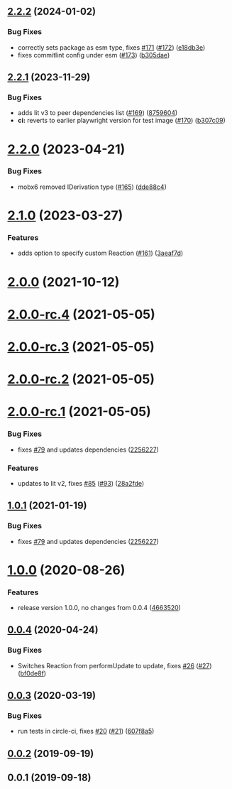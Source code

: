 ## [2.2.2](https://github.com/adobe/lit-mobx/compare/v2.2.1...v2.2.2) (2024-01-02)

### Bug Fixes

-   correctly sets package as esm type, fixes [#171](https://github.com/adobe/lit-mobx/issues/171) ([#172](https://github.com/adobe/lit-mobx/issues/172)) ([e18db3e](https://github.com/adobe/lit-mobx/commit/e18db3eb6bd5bb0b5e00dca374e6515fb8a32c03))
-   fixes commitlint config under esm ([#173](https://github.com/adobe/lit-mobx/issues/173)) ([b305dae](https://github.com/adobe/lit-mobx/commit/b305dae1890a5455801054149487608ac85f3431))

## [2.2.1](https://github.com/adobe/lit-mobx/compare/v2.2.0...v2.2.1) (2023-11-29)

### Bug Fixes

-   adds lit v3 to peer dependencies list ([#169](https://github.com/adobe/lit-mobx/issues/169)) ([8759604](https://github.com/adobe/lit-mobx/commit/87596040e542fbe8522bd8a7d6866b2f5f723eeb))
-   **ci:** reverts to earlier playwright version for test image ([#170](https://github.com/adobe/lit-mobx/issues/170)) ([b307c09](https://github.com/adobe/lit-mobx/commit/b307c09cbbabf59afc2fc8383d9aa8a63edf740e))

# [2.2.0](https://github.com/adobe/lit-mobx/compare/v2.0.0-rc.4...v2.2.0) (2023-04-21)

### Bug Fixes

-   mobx6 removed IDerivation type ([#165](https://github.com/adobe/lit-mobx/issues/165)) ([dde88c4](https://github.com/adobe/lit-mobx/commit/dde88c430845af83d5eddc23ab85686a10e46cae))

# [2.1.0](https://github.com/adobe/lit-mobx/compare/v2.0.0-rc.4...v2.1.0) (2023-03-27)

### Features

-   adds option to specify custom Reaction ([#161](https://github.com/adobe/lit-mobx/issues/161)) ([3aeaf7d](https://github.com/adobe/lit-mobx/commit/3aeaf7d094c439dc9bd498889bc31cac21f5d465))

# [2.0.0](https://github.com/adobe/lit-mobx/compare/v2.0.0-rc.4...v2.0.0) (2021-10-12)

# [2.0.0-rc.4](https://github.com/adobe/lit-mobx/compare/v2.0.0-rc.3...v2.0.0-rc.4) (2021-05-05)

# [2.0.0-rc.3](https://github.com/adobe/lit-mobx/compare/v2.0.0-rc.2...v2.0.0-rc.3) (2021-05-05)

# [2.0.0-rc.2](https://github.com/adobe/lit-mobx/compare/v2.0.0-rc.1...v2.0.0-rc.2) (2021-05-05)

# [2.0.0-rc.1](https://github.com/adobe/lit-mobx/compare/v0.0.4...v2.0.0-rc.1) (2021-05-05)

### Bug Fixes

-   fixes [#79](https://github.com/adobe/lit-mobx/issues/79) and updates dependencies ([2256227](https://github.com/adobe/lit-mobx/commit/225622791fa461b54fa9e91117c881856533979a))

### Features

-   updates to lit v2, fixes [#85](https://github.com/adobe/lit-mobx/issues/85) ([#93](https://github.com/adobe/lit-mobx/issues/93)) ([28a2fde](https://github.com/adobe/lit-mobx/commit/28a2fdeaab975e0f35c925f854fee7d25f3d5ec9))

## [1.0.1](https://github.com/adobe/lit-mobx/compare/v0.0.4...v1.0.1) (2021-01-19)

### Bug Fixes

-   fixes [#79](https://github.com/adobe/lit-mobx/issues/79) and updates dependencies ([2256227](https://github.com/adobe/lit-mobx/commit/225622791fa461b54fa9e91117c881856533979a))

# [1.0.0](https://github.com/adobe/lit-mobx/compare/v0.0.4...v1.0.0) (2020-08-26)

### Features

-   release version 1.0.0, no changes from 0.0.4 ([4663520](https://github.com/adobe/lit-mobx/commit/46635204a008f23bc14f9ca15fbd01e6bd1b0200))

<a name="0.0.4"></a>

## [0.0.4](https://github.com/adobe/lit-mobx/compare/v0.0.3...v0.0.4) (2020-04-24)

### Bug Fixes

-   Switches Reaction from performUpdate to update, fixes [#26](https://github.com/adobe/lit-mobx/issues/26) ([#27](https://github.com/adobe/lit-mobx/issues/27)) ([bf0de8f](https://github.com/adobe/lit-mobx/commit/bf0de8f))

<a name="0.0.3"></a>

## [0.0.3](https://github.com/adobe/lit-mobx/compare/v0.0.2...v0.0.3) (2020-03-19)

### Bug Fixes

-   run tests in circle-ci, fixes [#20](https://github.com/adobe/lit-mobx/issues/20) ([#21](https://github.com/adobe/lit-mobx/issues/21)) ([607f8a5](https://github.com/adobe/lit-mobx/commit/607f8a5))

<a name="0.0.2"></a>

## [0.0.2](https://github.com/adobe/lit-mobx/compare/v0.0.1...v0.0.2) (2019-09-19)

<a name="0.0.1"></a>

## 0.0.1 (2019-09-18)
